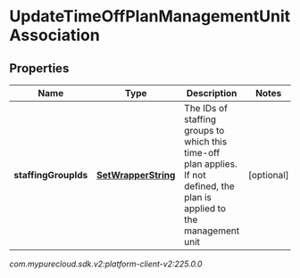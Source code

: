 # UpdateTimeOffPlanManagementUnitAssociation


## Properties

| Name | Type | Description | Notes |
| ------------ | ------------- | ------------- | ------------- |
| **staffingGroupIds** | [**SetWrapperString**](SetWrapperString) | The IDs of staffing groups to which this time-off plan applies. If not defined, the plan is applied to the management unit |  [optional] |




_com.mypurecloud.sdk.v2:platform-client-v2:225.0.0_

